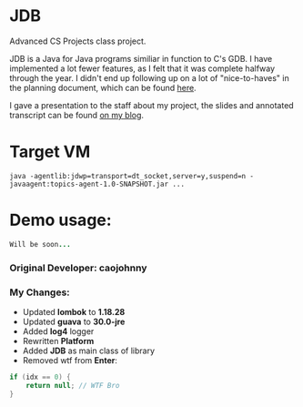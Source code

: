 JDB
===

Advanced CS Projects class project.

JDB is a Java for Java programs similiar in function to C's GDB. I have implemented a lot fewer features, as I felt that it was complete halfway through the year. I didn't end up following up on a lot of "nice-to-haves" in the planning document, which can be found [here](https://github.com/AgentTroll/jdb/blob/master/jdb.md).

I gave a presentation to the staff about my project, the slides and annotated transcript can be found [on my blog](https://agenttroll.github.io/blog/2018/05/11/jdb-but-not-that-one.html).

# Target VM

```shell
java -agentlib:jdwp=transport=dt_socket,server=y,suspend=n -javaagent:topics-agent-1.0-SNAPSHOT.jar ...
```

# Demo usage:

```java
Will be soon...
```

### Original Developer: caojohnny
### My Changes:
* Updated **lombok** to **1.18.28**
* Updated **guava** to **30.0-jre**
* Added **log4** logger
* Rewritten **Platform**
* Added **JDB** as main class of library
* Removed wtf from **Enter**:
```java
if (idx == 0) {
    return null; // WTF Bro
}
```